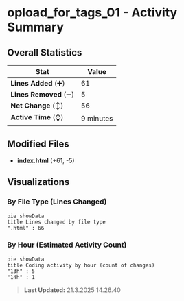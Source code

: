 # opload_for_tags_01 - Activity Summary 

## Overall Statistics

| Stat                   | Value                                                             |
| ---------------------- | ----------------------------------------------------------------- |
| **Lines Added** (➕)   | 61                                          |
| **Lines Removed** (➖) | 5                                        |
| **Net Change** (↕)    | 56                |
| **Active Time** (⌚)   | 9 minutes |


## Modified Files
- **index.html** (+61, -5)

## Visualizations

### By File Type (Lines Changed)

```mermaid
pie showData
title Lines changed by file type
".html" : 66
```

### By Hour (Estimated Activity Count)

```mermaid
pie showData
title Coding activity by hour (count of changes)
"13h" : 5
"14h" : 1
```


> **Last Updated:** 21.3.2025 14.26.40